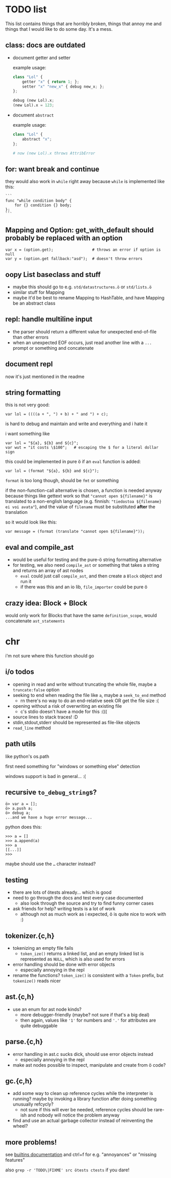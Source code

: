 # TODO list

This list contains things that are horribly broken, things that annoy me and
things that I would like to do some day. It's a mess.

## class: docs are outdated

- document getter and setter

    example usage:

    ```python
    class "Lol" {
        getter "x" { return 1; };
        setter "x" "new_x" { debug new_x; };
    };

    debug (new Lol).x;
    (new Lol).x = 123;
    ```

- document `abstract`

    example usage:

    ```python
    class "Lol" {
        abstract "x";
    };

    # now (new Lol).x throws AttribError
    ```

## for: want break and continue

they would also work in `while` right away because `while` is implemented
like this:

    ```
    func "while condition body" {
        for {} condition {} body;
    };
    ```

## Mapping and Option: get_with_default should probably be replaced with an option

```
var x = (option.get);                 # throws an error if option is null
var y = (option.get fallback:"asd");  # doesn't throw errors
```

## oopy List baseclass and stuff

- maybe this should go to e.g. `std/datastructures.ö` or `std/lists.ö`
- similar stuff for Mapping
- maybe it'd be best to rename Mapping to HashTable, and have
  Mapping be an abstract class

## repl: handle multiline input
- the parser should return a different value for unexpected end-of-file
  than other errors
- when an unexpected EOF occurs, just read another line with a `...` prompt
  or something and concatenate

## document repl

now it's just mentioned in the readme

## string formatting

this is not very good:

```
var lol = ((((a + ", ") + b) + " and ") + c);
```

is hard to debug and maintain and write and everything and i hate it

i want something like

```
var lol = "${a}, ${b} and ${c}";
var wut = "it costs \$100";   # escaping the $ for a literal dollar sign
```

this could be implemented in pure ö if an `eval` function is added:

```
var lol = (format "${a}, ${b} and ${c}");
```

`format` is too long though, should be `fmt` or something

if the non-function-call alternative is chosen, a function is needed anyway
because things like gettext work so that `"cannot open ${filename}"` is
translated to a non-english language (e.g. finnish:
`"tiedostoa ${filename} ei voi avata"`), and the value of `filename` must
be substituted **after** the translation

so it would look like this:

```
var message = (format (translate "cannot open ${filename}"));
```

## eval and compile_ast
- would be useful for testing and the pure-ö string formatting alternative
- for testing, we also need `compile_ast` or something that takes a string
  and returns an array of ast nodes
    - `eval` could just call `compile_ast`, and then create a `Block`
      object and run it
    - if there was this and an io lib, `file_importer` could be pure ö

## crazy idea: Block + Block

would only work for Blocks that have the same `definition_scope`, would
concatenate `ast_statements`

# chr
i'm not sure where this function should go

## i/o todos
- opening in read and write without truncating the whole file, maybe a
  `truncate:false` option
- seeking to end when reading the file like `a`, maybe a `seek_to_end`
  method
    - rn there's no way to do an end-relative seek OR get the file size :(
- opening without a risk of overwriting an existing file
    - c's stdio doesn't have a mode for this :(((
- source lines to stack traces! :D
- stdin,stdout,stderr should be represented as file-like objects
- `read_line` method

## path utils

like python's os.path

first need something for "windows or something else" detection

windows support is bad in general... :(

## recursive `to_debug_string`s?

```
ö> var a = [];
ö> a.push a;
ö> debug a;
...and we have a huge error message...
```

python does this:

```
>>> a = []
>>> a.append(a)
>>> a
[[...]]
>>>
```

maybe should use the `…` character instead?

## testing
- there are lots of ötests already... which is good
- need to go through the docs and test every case documented
    - also look through the source and try to find funny corner cases
- ask friends for help? writing tests is a lot of work
    - although not as much work as i expected, ö is quite nice to work with :)

## tokenizer.{c,h}
- tokenizing an empty file fails
    - `token_ize()` returns a linked list, and an empty linked list is
      represented as `NULL`, which is also used for errors
- error handling should be done with error objects
    - especially annoying in the repl
- rename the functions? `token_ize()` is consistent with a `Token` prefix, but
  `tokenize()` reads nicer

## ast.{c,h}
- use an enum for ast node kinds?
    - more debugger-friendly (maybe? not sure if that's a big deal)
    - then again, values like `'1'` for numbers and `'.'` for attributes are
      quite debuggable

## parse.{c,h}
- error handling in ast.c sucks dick, should use error objects instead
    - especially annoying in the repl
- make ast nodes possible to inspect, manipulate and create from ö code?

## gc.{c,h}
- add some way to clean up reference cycles while the interpreter is running?
  maybe by invoking a library function after doing something unusually refcycly?
    - not sure if this will ever be needed, reference cycles should be rare-ish
      and nobody will notice the problem anyway
- find and use an actual garbage collector instead of reinventing the wheel?

## more problems!

see [builtins documentation](docs/builtins.md) and ctrl+f for e.g. "annoyances"
or "missing features"

also `grep -r 'TODO\|FIXME' src ötests ctests` if you dare!
